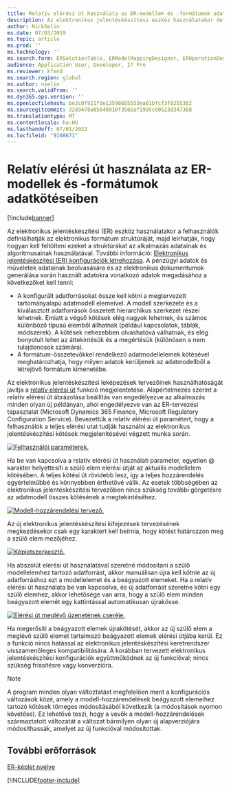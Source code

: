 ```yaml
---
title: Relatív elérési út használata az ER-modellek és -formátumok adatkötéseiben
description: Az elektronikus jelentéskészítési eszköz használatakor definiálhatja az elektronikus formátum struktúráját, majd leírhatja, hogy hogyan kell feltölteni.
author: NickSelin
ms.date: 07/03/2019
ms.topic: article
ms.prod: ''
ms.technology: ''
ms.search.form: ERSolutionTable, ERModelMappingDesigner, EROperationDesigner, ERExpressionDesignerFormula
audience: Application User, Developer, IT Pro
ms.reviewer: kfend
ms.search.region: global
ms.author: nselin
ms.search.validFrom: ''
ms.dyn365.ops.version: ''
ms.openlocfilehash: be2c0f921fde13598685553ea01bfcf3f8255362
ms.sourcegitcommit: 3289478a05040910f356baf1995ce0523d347368
ms.translationtype: MT
ms.contentlocale: hu-HU
ms.lasthandoff: 07/01/2022
ms.locfileid: "9108671"
---
```

# <a name="use-a-relative-path-in-data-bindings-of-er-models-and-formats"></a>Relatív elérési út használata az ER-modellek és -formátumok adatkötéseiben

[!include[banner](../includes/banner.md)]

Az elektronikus jelentéskészítési (ER) eszköz használatakor a felhasználók definiálhatják az elektronikus formátum struktúráját, majd leírhatják, hogy hogyan kell feltölteni ezeket a struktúrákat az alkalmazás adatainak és algoritmusainak használatával. További információ: [Elektronikus jelentéskészítési (ER) konfigurációk létrehozása](electronic-reporting-configuration.md). A pénzügyi adatok és műveletek adatainak beolvasására és az elektronikus dokumentumok generálása során használt adatokra vonatkozó adatok megadásához a következőket kell tenni:

- A konfigurált adatforrásokat össze kell kötni a megtervezett tartományalapú adatmodell elemeivel. A modell szerkezete és a kiválasztott adatforrások összetett hierarchikus szerkezet részei lehetnek. Emiatt a végső kötések elég nagyok lehetnek, és számos különböző típusú elemből állhatnak (például kapcsolatok, táblák, módszerek). A kötések nehezebben olvashatóvá válhatnak, és elég bonyolult lehet az áttekintésük és a megértésük (különösen a nem tulajdonosok számára). 
- A formátum-összetevőkkel rendelkező adatmodellelemek kötésével meghatározhatja, hogy milyen adatok kerüljenek az adatmodellből a létrejövő formátum kimenetébe.

Az elektronikus jelentéskészítési leképezések tervezőinek használhatóságát javítja a [relatív elérési út](er-formula-language.md#relative-path) funkció megjelentetése. Alapértelmezés szerint a relatív elérési út ábrázolása beállítás van engedélyezve az alkalmazás minden olyan új példányán, ahol engedélyezve van az ER-tervezési tapasztalat (Microsoft Dynamics 365 Finance, Microsoft Regulatory Configuration Service). Bevezettük a relatív elérési út paramétert, hogy a felhasználók a teljes elérési utat tudják használni az elektronikus jelentéskészítési kötések megjelenítésével végzett munka során.

[![Felhasználói paraméterek.](./media/relative-path-01.png)](./media/relative-path-01.png)

 
Ha be van kapcsolva a relatív elérési út használati paraméter, egyetlen @ karakter helyettesíti a szülő elem elérési útját az aktuális modellelem kötésében. A teljes kötési út rövidebb lesz, így a teljes hozzárendelés egyértelműbbé és könnyebben érthetővé válik. Az esetek többségében az elektronikus jelentéskészítési tervezőben nincs szükség további görgetésre az adatmodell összes kötésének a megtekintéséhez.

[![Modell-hozzárendelési tervező.](./media/relative-path-02.png)](./media/relative-path-02.png)
 
Az új elektronikus jelentéskészítési kifejezések tervezésének megkezdésekor csak egy karaktert kell beírnia, hogy kötést határozzon meg a szülő elem mezőjéhez.

[![Képletszerkesztő.](./media/relative-path-03.png)](./media/relative-path-03.png)
 
Ha abszolút elérési út használatával szeretné módosítani a szülő modellelemhez tartozó adatforrást, akkor manuálisan újra kell kötnie az új adatforráshoz ezt a modellelemet és a beágyazott elemeket. Ha a relatív elérési út használata be van kapcsolva, és új adatforrást szeretne kötni egy szülő elemhez, akkor lehetősége van arra, hogy a szülő elem minden beágyazott elemét egy kattintással automatikusan újrakösse.

[![Elérési út meglévő üzenetének cseréje.](./media/relative-path-04.png)](./media/relative-path-04.png)
 
Ha megerősíti a beágyazott elemek újrakötését, akkor az új szülő elem a meglévő szülő elemet tartalmazó beágyazott elemek elérési útjába kerül.
Ez a funkció nincs hatással az elektronikus jelentéskészítési keretrendszer visszamenőleges kompatibilitására. A korábban tervezett elektronikus jelentéskészítési konfigurációk együttműködnek az új funkcióval; nincs szükség frissítésre vagy konverzióra.

> [!NOTE]
> A program minden olyan változtatást megfelelően ment a konfigurációs változások közé, amely a modell-hozzárendelések beágyazott elemeihez tartozó kötések tömeges módosításából következik (a módosítások nyomon követése). Ez lehetővé teszi, hogy a vevők a modell-hozzárendelések származtatott változatát a változat bármilyen olyan új alapverziójára módosíthassák, amelyet az új funkcióval módosítottak.

## <a name="additional-resources"></a>További erőforrások

[ER-képlet nyelve](er-formula-language.md)


[!INCLUDE[footer-include](../../../includes/footer-banner.md)]

